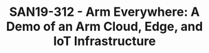 ---
youtube_video_url: https://www.youtube.com/watch?v=iW-PxunkvIg
amazon_s3_presentation_url: https://static.linaro.org/connect/san19/presentations/san19-312.pdf
amazon_s3_video_url: https://static.linaro.org/connect/san19/videos/san19-312.mp4
categories:
- san19
description: In the weeks leading up to ArmTechCon 2018, and then at the event, Drew
  Henry outlined his vision of a trillion connected devices. Those trillion connected
  devices will need a significant rethinking of how infrastructure is built and delivered,
  and the Arm Neoverse initiative was created to address those challenges.<br /> <br
  /> The past 6 months have seen much written on the topic of bringing workloads back
  from the Cloud, and moving them to the Edge, closer to the end users or to IoT endpoints,
  and improving the service delivery experience. While there have been many articles,
  slides, headlines, and conversations about this, no one has yet to demonstrate a
  full end-to-end working Arm-based implementation. miniNodes is building a complete
  demonstration of connected Cloud Servers, Edge Servers, and IoT Devices, running
  entirely on Arm. Environmental data will be captured by IoT endpoints running Arm
  Mbed, provisioned via Arm Pelion, feeding data to Edge servers, that will in turn
  connect to an Ampere eMAG server hosted by Packet.com. <br /> <br /> More specifically,
  the IoT endpoints are collecting environmental readings such as temperature, humidity,
  air quality, particulates, and lightning detection from a series of Raspberry Pi’s
  distributed across the globe. <br /> <br /> Regional 96Boards Edge Servers are collecting
  data from the IoT endpoints in their assigned zone, and packaging the data for shipment
  to the cloud server.<br /> <br /> An Ampere Cloud server hosted by Packet is doing
  the large data processing activities, and running Grafana Dashboard for visualization
  of the IoT data flowing into the system. <br /> <br /> The entire collection of
  systems will be centrally managed and the IoT nodes allow for service provisioning
  via containers pushed to the devices, no matter their location, due to the Pelion
  application.<br /> <br /> From a presentation perspective, we will talk through
  the infrastructure build, issues and challenges along the way, and potential use
  cases. Then we will open up to discussion, to solicit feedback and hopefully find
  solutions to the challenges faced.<br />
image: /assets/images/featured-images/san19/SAN19-312.png
session_attendee_num: '58'
session_id: SAN19-312
session_room: Sunset V (Session 1)
session_slot:
  end_time: '2019-09-25 14:50:00'
  start_time: '2019-09-25 14:00:00'
session_speakers:
- speaker_bio: All things Arm microservers, and the innovative use of Arm technologies
    in non-traditional compute locations.
  speaker_company: miniNodes.com
  speaker_image: /assets/images/speakers/san19/david-tischler.jpg
  speaker_location: ''
  speaker_name: David Tischler
  speaker_position: Founder
  speaker_url: http://www.mininodes.com
  speaker_username: davidtischler
- speaker_bio: Carl has been a veteran of the hosting industry for many years and
    an avid supporter of alternative architectures to x86
  speaker_company: Packet
  speaker_image: /assets/images/speakers/san19/carl-perry.jpg
  speaker_location: Austin, Texas Area
  speaker_name: Carl Perry
  speaker_position: Ecosystem Engineer
  speaker_url: packet.com
  speaker_username: carl148
session_track: IoT Fog/Gateway/Edge Computing
tag: session
tags:
- 96Boards
- ' Arm on Arm'
- ' IoT and Embedded'
- ' IoT Fog/Gateway/Edge Computing'
- ' Wednesday'
title: 'SAN19-312 - Arm Everywhere: A Demo of an Arm Cloud, Edge, and IoT Infrastructure'
---